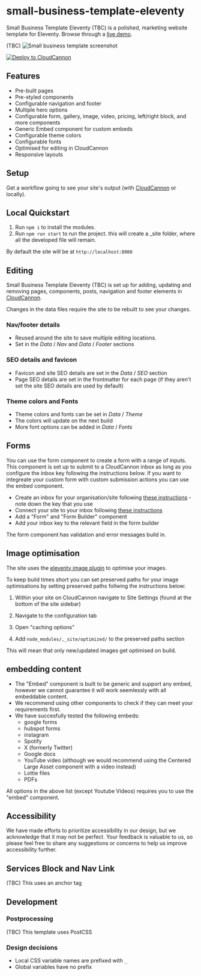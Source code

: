 # small-business-template-eleventy

Small Business Template Eleventy (TBC) is a polished, marketing website template for Eleventy. Browse through a [live demo]( https://plucky-lapwing.cloudvent.net).


(TBC) ![Small business template screenshot](/site/images/_screenshot.png)

[![Deploy to CloudCannon](https://buttons.cloudcannon.com/deploy.svg)](https://app.cloudcannon.com/register#sites/connect/github/CloudCannon/small-business-template-eleventy)

## Features

- Pre-built pages
- Pre-styled components
- Configurable navigation and footer
- Multiple hero options
- Configurable form, gallery, image, video, pricing, left/right block, and more components
- Generic Embed component for custom embeds
- Configurable theme colors
- Configurable fonts
- Optimised for editing in CloudCannon
- Responsive layouts

## Setup

Get a workflow going to see your site's output (with [CloudCannon](https://app.cloudcannon.com/) or locally).

## Local Quickstart

1. Run `npm i` to install the modules.
2. Run `npm run start` to run the project. this will create a \_site folder, where all the developed file will remain.

By default the site will be at `http://localhost:8080`

## Editing

Small Business Template Eleventy (TBC) is set up for adding, updating and removing pages, components, posts, navigation and footer elements in [CloudCannon](https://app.cloudcannon.com/).

Changes in the data files require the site to be rebuilt to see your changes.

### Nav/footer details

- Reused around the site to save multiple editing locations.
- Set in the *Data* / *Nav* and *Data* / *Footer* sections

### SEO details and favicon

- Favicon and site SEO details are set in the *Data* / *SEO* section
- Page SEO details are set in the frontmatter for each page (if they aren't set the site SEO details are used by default)

### Theme colors and Fonts

- Theme colors and fonts can be set in *Data* / *Theme*
- The colors will update on the next build
- More font options can be added in *Data* / *Fonts*

## Forms

You can use the form component to create a form with a range of inputs. This component is set up to submit to a CloudCannon inbox as long as you configure the inbox key following the instructions below. If you want to integreate your custom form with custom submission actions you can use the embed component.

- Create an inbox for your organisation/site following [these instructions](https://cloudcannon.com/documentation/articles/creating-an-inbox-to-receive-your-forms/) - note down the key that you use
- Connect your site to your inbox following [these instructions](https://cloudcannon.com/documentation/articles/connecting-your-site-to-an-inbox/)
- Add a "Form" and "Form Builder" component
- Add your inbox key to the relevant field in the form builder

The form component has validation and error messages build in.

## Image optimisation

The site uses the [eleventy image plugin](https://www.11ty.dev/docs/plugins/image/) to optimise your images.

To keep build times short you can set preserved paths for your image optimisations by setting preserved paths follwing the instructions below:

1. Within your site on CloudCannon navigate to Site Settings (found at the bottom of the site sidebar)

2. Navigate to the configuration tab

3. Open "caching options"

4. Add `node_modules/,_site/optimized/` to the preserved paths section

This will mean that only new/updated images get optimised on build.

## embedding content

- The "Embed" component is built to be generic and support any embed, however we cannot guarantee it will work seemlessly with all embeddable content.
- We recommend using other components to check if they can meet your requirements first.
- We have succesfully tested the following embeds:
    - google forms
    - hubspot forms
    - instagram
    - Spotify
    - X (formerly Twitter)
    - Google docs
    - YouTube video (although we would recommend using the Centered Large Asset component with a video instead)
    - Lottie files
    - PDFs

All options in the above list (except Youtube Videos) requires you to use the "embed" component.

## Accessibility

We have made efforts to prioritize accessibility in our design, but we acknowledge that it may not be perfect. Your feedback is valuable to us, so please feel free to share any suggestions or concerns to help us improve accessibility further.

## Services Block and Nav Link

(TBC) This uses an anchor tag

## Development

### Postprocessing

(TBC) This template uses PostCSS

### Design decisions

- Local CSS variable names are prefixed with `_`
- Global variables have no prefix